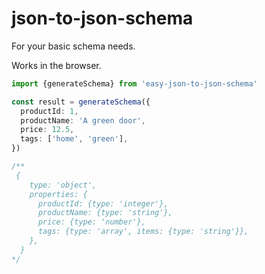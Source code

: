 # json-to-json-schema

For your basic schema needs.

Works in the browser.

```typescript
import {generateSchema} from 'easy-json-to-json-schema'

const result = generateSchema({
  productId: 1,
  productName: 'A green door',
  price: 12.5,
  tags: ['home', 'green'],
})

/**
 {
    type: 'object',
    properties: {
      productId: {type: 'integer'},
      productName: {type: 'string'},
      price: {type: 'number'},
      tags: {type: 'array', items: {type: 'string'}},
    },
  }
*/
```
